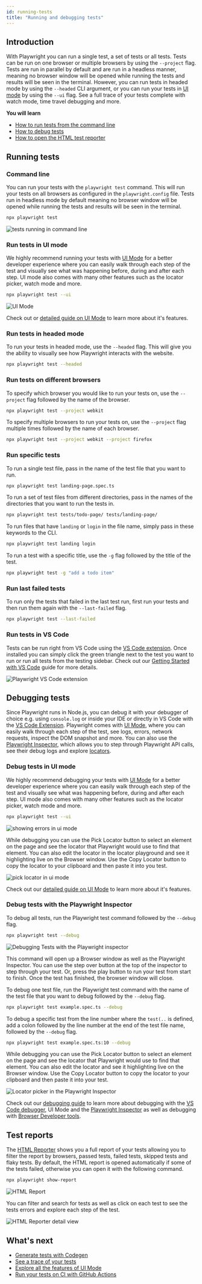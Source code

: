 ```yaml
---
id: running-tests
title: "Running and debugging tests"
---
```

## Introduction

With Playwright you can run a single test, a set of tests or all tests. Tests can be run on one browser or multiple browsers by using the `--project` flag. Tests are run in parallel by default and are run in a headless manner, meaning no browser window will be opened while running the tests and results will be seen in the terminal. However, you can run tests in headed mode by using the `--headed` CLI argument, or you can run your tests in [UI mode](./test-ui-mode.md) by using the `--ui` flag. See a full trace of your tests complete with watch mode, time travel debugging and more.

**You will learn**

- [How to run tests from the command line](/running-tests.md#command-line)
- [How to debug tests](/running-tests.md#debugging-tests)
- [How to open the HTML test reporter](/running-tests.md#test-reports)

## Running tests
### Command line

You can run your tests with the `playwright test` command. This will run your tests on all browsers as configured in the `playwright.config` file. Tests run in headless mode by default meaning no browser window will be opened while running the tests and results will be seen in the terminal.

```bash
npx playwright test
```

![tests running in command line](https://github.com/microsoft/playwright/assets/13063165/981c1b2b-dc7e-4b85-b241-272b44da6628)

### Run tests in UI mode

We highly recommend running your tests with [UI Mode](./test-ui-mode.md) for a better developer experience where you can easily walk through each step of the test and visually see what was happening before, during and after each step. UI mode also comes with many other features such as the locator picker, watch mode and more.

```bash
npx playwright test --ui
```

![UI Mode](https://github.com/microsoft/playwright/assets/13063165/c5b501cc-4f5d-485a-87cc-66044c651786)

Check out or [detailed guide on UI Mode](./test-ui-mode.md) to learn more about it's features.

### Run tests in headed mode

To run your tests in headed mode, use the `--headed` flag. This will give you the ability to visually see how Playwright interacts with the website.

```bash
npx playwright test --headed
```

### Run tests on different browsers

To specify which browser you would like to run your tests on, use the `--project` flag followed by the name of the browser.

```bash
npx playwright test --project webkit
```

To specify multiple browsers to run your tests on, use the `--project` flag multiple times followed by the name of each browser.

```bash
npx playwright test --project webkit --project firefox
```

### Run specific tests

To run a single test file, pass in the name of the test file that you want to run.

```bash
npx playwright test landing-page.spec.ts
```

To run a set of test files from different directories, pass in the names of the directories that you want to run the tests in.

```bash
npx playwright test tests/todo-page/ tests/landing-page/
```

To run files that have `landing` or `login` in the file name, simply pass in these keywords to the CLI.

```bash
npx playwright test landing login
```

To run a test with a specific title, use the `-g` flag followed by the title of the test.

```bash
npx playwright test -g "add a todo item"
```

### Run last failed tests

To run only the tests that failed in the last test run, first run your tests and then run them again with the `--last-failed` flag.

```bash
npx playwright test --last-failed
```


### Run tests in VS Code

Tests can be run right from VS Code using the [VS Code extension](https://marketplace.visualstudio.com/items?itemName=ms-playwright.playwright). Once installed you can simply click the green triangle next to the test you want to run or run all tests from the testing sidebar. Check out our [Getting Started with VS Code](./getting-started-vscode.md#running-tests) guide for more details.

![Playwright VS Code extension](https://github.com/microsoft/playwright/assets/13063165/47726e70-683b-4bd5-94de-7d03dd45c30f)

## Debugging tests

Since Playwright runs in Node.js, you can debug it with your debugger of choice e.g. using `console.log` or inside your IDE or directly in VS Code with the [VS Code Extension](./getting-started-vscode.md). Playwright comes with [UI Mode](./test-ui-mode.md), where you can easily walk through each step of the test, see logs, errors, network requests, inspect the DOM snapshot and more. You can also use the [Playwright Inspector](../../debug.md#playwright-inspector), which allows you to step through Playwright API calls, see their debug logs and explore [locators](../../Guides/Locators/locators.md).

### Debug tests in UI mode

We highly recommend debugging your tests with [UI Mode](./test-ui-mode.md) for a better developer experience where you can easily walk through each step of the test and visually see what was happening before, during and after each step. UI mode also comes with many other features such as the locator picker, watch mode and more.

```bash
npx playwright test --ui
```

![showing errors in ui mode](https://github.com/microsoft/playwright/assets/13063165/ffca2fd1-5349-41fb-ade9-ace143bb2c58)

While debugging you can use the Pick Locator button to select an element on the page and see the locator that Playwright would use to find that element. You can also edit the locator in the locator playground and see it highlighting live on the Browser window. Use the Copy Locator button to copy the locator to your clipboard and then paste it into you test.

![pick locator in ui mode](https://github.com/microsoft/playwright/assets/13063165/9e7eeb84-bd26-4010-8614-75e24b56c716)

Check out our [detailed guide on UI Mode](./test-ui-mode.md) to learn more about it's features.

### Debug tests with the Playwright Inspector

To debug all tests, run the Playwright test command followed by the `--debug` flag.

```bash
npx playwright test --debug
```

![Debugging Tests with the Playwright inspector](https://github.com/microsoft/playwright/assets/13063165/6b3b3caa-d258-4cb8-aa05-cd407f501626)

This command will open up a Browser window as well as the Playwright Inspector. You can use the step over button at the top of the inspector to step through your test. Or, press the play button to run your test from start to finish. Once the test has finished, the browser window will close.

To debug one test file, run the Playwright test command with the name of the test file that you want to debug followed by the `--debug` flag.

```bash
npx playwright test example.spec.ts --debug
```

To debug a specific test from the line number where the `test(..` is defined, add a colon followed by the line number at the end of the test file name, followed by the `--debug` flag.

```bash
npx playwright test example.spec.ts:10 --debug
```

While debugging you can use the Pick Locator button to select an element on the page and see the locator that Playwright would use to find that element. You can also edit the locator and see it highlighting live on the Browser window. Use the Copy Locator button to copy the locator to your clipboard and then paste it into your test.

![Locator picker in the Playwright Inspector](https://github.com/microsoft/playwright/assets/13063165/013d5edb-583e-423a-bb53-9f57bab7f3e1)


Check out our [debugging guide](../../debug.md) to learn more about debugging with the [VS Code debugger](../../debug.md#vs-code-debugger), UI Mode and the [Playwright Inspector](../../debug.md#playwright-inspector) as well as debugging with [Browser Developer tools](../../debug.md#browser-developer-tools).


## Test reports

The [HTML Reporter](./test-reporters.md#html-reporter) shows you a full report of your tests allowing you to filter the report by browsers, passed tests, failed tests, skipped tests and flaky tests. By default, the HTML report is opened automatically if some of the tests failed, otherwise you can open it with the following command.

```bash
npx playwright show-report
```

![HTML Report](https://github.com/microsoft/playwright/assets/13063165/c5f60e56-fb75-4a2d-a4b6-054b8c5d69c1)

You can filter and search for tests as well as click on each test to see the tests errors and explore each step of the test.

![HTML Reporter detail view](https://github.com/microsoft/playwright/assets/13063165/f36ada14-4701-4534-a3be-ed22c2b16cf5)


## What's next

- [Generate tests with Codegen](../Generating%20tests/codegen-intro.md)
- [See a trace of your tests](./trace-viewer-intro.md)
- [Explore all the features of UI Mode](./test-ui-mode.md)
- [Run your tests on CI with GitHub Actions](../CI%20GitHub%20Actions/ci-intro.md)
